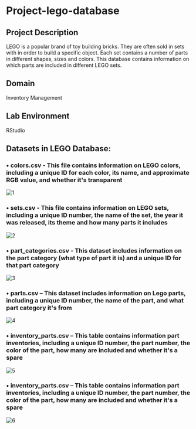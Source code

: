 # Project-lego-database  

## Project Description  
LEGO is a popular brand of toy building bricks. They are often sold in sets with in order to build a specific object. Each set contains a number of parts in different shapes, sizes and colors. This database contains information on which parts are included in different LEGO sets.  

## Domain    
Inventory Management  

## Lab Environment  
RStudio  

## Datasets in LEGO Database:  
### •	colors.csv - This file contains information on LEGO colors, including a unique ID for each color, its name, and approximate RGB value, and whether it's transparent  

![1](https://user-images.githubusercontent.com/62024191/91974215-163a6300-ed3b-11ea-817d-a00f4de4d82a.png)  

### •	sets.csv - This file contains information on LEGO sets, including a unique ID number, the name of the set, the year it was released, its theme and how many parts it includes 

![2](https://user-images.githubusercontent.com/62024191/91974281-2e11e700-ed3b-11ea-98a3-c937057c6528.png)  

### •	part_categories.csv - This dataset includes information on the part category (what type of part it is) and a unique ID for that part category  

![3](https://user-images.githubusercontent.com/62024191/91974325-3ff38a00-ed3b-11ea-9061-56131d0c4987.png)  

### •	parts.csv – This dataset includes information on Lego parts, including a unique ID number, the name of the part, and what part category it's from  

![4](https://user-images.githubusercontent.com/62024191/91974362-500b6980-ed3b-11ea-9e46-92eed5a4d329.png)  

### •	inventory_parts.csv – This table contains information part inventories, including a unique ID number, the part number, the color of the part, how many are included and whether it's a spare  

![5](https://user-images.githubusercontent.com/62024191/91974378-54d01d80-ed3b-11ea-9ce8-b8a7e6b5e39f.png)

### •	inventory_parts.csv – This table contains information part inventories, including a unique ID number, the part number, the color of the part, how many are included and whether it's a spare  

![6](https://user-images.githubusercontent.com/62024191/91974390-57cb0e00-ed3b-11ea-8140-36d159771d2d.png)
